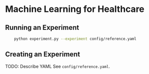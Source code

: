 # Machine Learning for Healthcare

## Running an Experiment
```bash
    python experiment.py --experiment config/reference.yaml
```

## Creating an Experiment
TODO: Describe YAML
See `config/reference.yaml`.